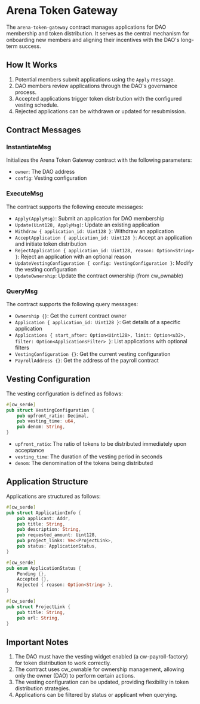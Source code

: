 # Arena Token Gateway

The `arena-token-gateway` contract manages applications for DAO membership and token distribution. It serves as the central mechanism for onboarding new members and aligning their incentives with the DAO's long-term success.

## How It Works

1. Potential members submit applications using the `Apply` message.
2. DAO members review applications through the DAO's governance process.
3. Accepted applications trigger token distribution with the configured vesting schedule.
4. Rejected applications can be withdrawn or updated for resubmission.

## Contract Messages

### InstantiateMsg

Initializes the Arena Token Gateway contract with the following parameters:

- `owner`: The DAO address
- `config`: Vesting configuration

### ExecuteMsg

The contract supports the following execute messages:

- `Apply(ApplyMsg)`: Submit an application for DAO membership
- `Update(Uint128, ApplyMsg)`: Update an existing application
- `Withdraw { application_id: Uint128 }`: Withdraw an application
- `AcceptApplication { application_id: Uint128 }`: Accept an application and initiate token distribution
- `RejectApplication { application_id: Uint128, reason: Option<String> }`: Reject an application with an optional reason
- `UpdateVestingConfiguration { config: VestingConfiguration }`: Modify the vesting configuration
- `UpdateOwnership`: Update the contract ownership (from cw_ownable)

### QueryMsg

The contract supports the following query messages:

- `Ownership {}`: Get the current contract owner
- `Application { application_id: Uint128 }`: Get details of a specific application
- `Applications { start_after: Option<Uint128>, limit: Option<u32>, filter: Option<ApplicationsFilter> }`: List applications with optional filters
- `VestingConfiguration {}`: Get the current vesting configuration
- `PayrollAddress {}`: Get the address of the payroll contract

## Vesting Configuration

The vesting configuration is defined as follows:

```rust
#[cw_serde]
pub struct VestingConfiguration {
    pub upfront_ratio: Decimal,
    pub vesting_time: u64,
    pub denom: String,
}
```

- `upfront_ratio`: The ratio of tokens to be distributed immediately upon acceptance
- `vesting_time`: The duration of the vesting period in seconds
- `denom`: The denomination of the tokens being distributed

## Application Structure

Applications are structured as follows:

```rust
#[cw_serde]
pub struct ApplicationInfo {
    pub applicant: Addr,
    pub title: String,
    pub description: String,
    pub requested_amount: Uint128,
    pub project_links: Vec<ProjectLink>,
    pub status: ApplicationStatus,
}

#[cw_serde]
pub enum ApplicationStatus {
    Pending {},
    Accepted {},
    Rejected { reason: Option<String> },
}

#[cw_serde]
pub struct ProjectLink {
    pub title: String,
    pub url: String,
}
```

## Important Notes

1. The DAO must have the vesting widget enabled (a cw-payroll-factory) for token distribution to work correctly.
2. The contract uses cw_ownable for ownership management, allowing only the owner (DAO) to perform certain actions.
3. The vesting configuration can be updated, providing flexibility in token distribution strategies.
4. Applications can be filtered by status or applicant when querying.